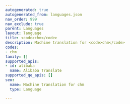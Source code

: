 ```yaml
---
autogenerated: true
autogenerated_from: languages.json
nav_order: 999
nav_exclude: true
parent: Languages
layout: language
title: <code>chm</code>
description: Machine translation for <code>chm</code>
codes:
- chm
family: []
supported_apis:
- id: alibaba
  name: Alibaba Translate
supported_qe_apis: []
seo:
  name: Machine translation for chm
  type: Language

---
```


